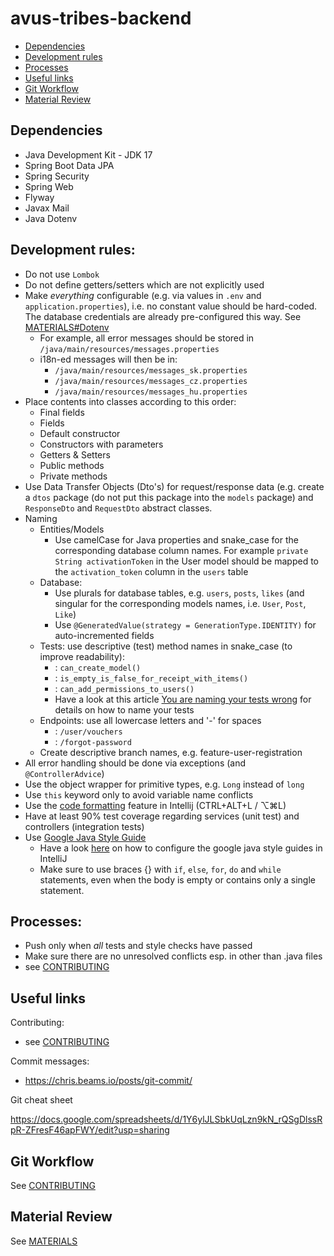 # avus-tribes-backend

[//]: # (# &#40;## Game logic parameters &#40;uncomment, if Tribes project&#41; )

[//]: # (|        |Building time   ||Building cost       ||HP     |Effect                                                         |)

[//]: # (|--------|-------|---------|--------|------------|-------|---------------------------------------------------------------|)

[//]: # (|        |Level 1|Level n  |Level 1 |Level n     |Level n|Level n                                                        |)

[//]: # (|Townhall|2:00   |n * 1:00 |200 gold|n * 200 gold|n * 200|can build level n buildings                                    |)

[//]: # (|Farm    |1:00   |n * 1:00 |100 gold|n * 100 gold|n * 100|+&#40;n * 5&#41; + 5 food / minute                                     |)

[//]: # (|Mine    |1:00   |n * 1:00 |100 gold|n * 100 gold|n * 100|+&#40;n * 5&#41; + 5 gold / minute                                     |)

[//]: # (|Academy |1:30   |n * 1:00 |150 gold|n * 100 gold|n * 150|can build level n troops                                       |)

[//]: # (|Troop   |0:30   |n * 0:30 |25 gold |n * 25 gold |n * 20 |-&#40;n * 5&#41; food / minute<br>+&#40;n * 10&#41; attack<br>+&#40;n * 5&#41; defense |)

- [Dependencies](#dependencies)
- [Development rules](#development-rules)
- [Processes](#processes)
- [Useful links](#useful-links)
- [Git Workflow](#git-workflow)
- [Material Review](#material-review)

## Dependencies

- Java Development Kit - JDK 17
- Spring Boot Data JPA
- Spring Security
- Spring Web
- Flyway
- Javax Mail
- Java Dotenv

## Development rules:

- Do not use `Lombok`
- Do not define getters/setters which are not explicitly used
- Make *everything* configurable (e.g. via values in `.env` and `application.properties`), i.e. no
  constant value should be hard-coded. The database credentials are already pre-configured this way.
  See [MATERIALS#Dotenv](MATERIALS.md#dotenv)
    - For example, all error messages should be stored in `/java/main/resources/messages.properties`
    - i18n-ed messages will then be in:
        - `/java/main/resources/messages_sk.properties`
        - `/java/main/resources/messages_cz.properties`
        - `/java/main/resources/messages_hu.properties`
- Place contents into classes according to this order:
    - Final fields
    - Fields
    - Default constructor
    - Constructors with parameters
    - Getters & Setters
    - Public methods
    - Private methods
- Use Data Transfer Objects (Dto's) for request/response data (e.g. create a `dtos` package (do not
  put this package into the `models` package) and `ResponseDto` and `RequestDto` abstract classes.
- Naming
    - Entities/Models
        - Use camelCase for Java properties and snake_case for the corresponding database column
          names. For example `private String activationToken` in the User model should be mapped to
          the `activation_token` column in the `users` table
    - Database:
        - Use plurals for database tables, e.g. `users`, `posts`, `likes` (and singular for the
          corresponding models names, i.e. `User`, `Post`, `Like`)
        - Use `@GeneratedValue(strategy = GenerationType.IDENTITY)` for auto-incremented fields
    - Tests: use descriptive (test) method names in snake_case (to improve readability):
        - : `can_create_model()`
        - : `is_empty_is_false_for_receipt_with_items()`
        - : `can_add_permissions_to_users()`
        - Have a look at this
          article [You are naming your tests wrong](https://enterprisecraftsmanship.com/posts/you-naming-tests-wrong/)
          for details on how to name your tests
    - Endpoints: use all lowercase letters and '-' for spaces
        - : `/user/vouchers`
        - : `/forgot-password`
    - Create descriptive branch names, e.g. feature-user-registration
- All error handling should be done via exceptions (and `@ControllerAdvice`)
- Use the object wrapper for primitive types, e.g. `Long` instead of `long`
- Use `this` keyword only to avoid variable name conflicts
- Use the [code formatting](https://blog.jetbrains.com/idea/2020/06/code-formatting/) feature in
  Intellij (CTRL+ALT+L / ⌥⌘L)
- Have at least 90% test coverage regarding services (unit test) and controllers (integration tests)
- Use [Google Java Style Guide](https://google.github.io/styleguide/javaguide.html)
    - Have a
      look [here](https://stackoverflow.com/questions/42979700/how-to-configure-google-java-code-formatter-in-intellij-idea-17)
      on how to configure the google java style guides in IntelliJ
    - Make sure to use braces {} with `if`, `else`, `for`, `do` and `while` statements, even when
      the body is empty or contains only a single statement.

## Processes:

- Push only when *all* tests and style checks have passed
- Make sure there are no unresolved conflicts esp. in other than .java files
- see [CONTRIBUTING](CONTRIBUTING.md)

## Useful links

Contributing:

- see [CONTRIBUTING](CONTRIBUTING.md)

Commit messages:

- https://chris.beams.io/posts/git-commit/

Git cheat sheet

https://docs.google.com/spreadsheets/d/1Y6ylJLSbkUqLzn9kN_rQSgDlssRpR-ZFresF46apFWY/edit?usp=sharing

## Git Workflow

See [CONTRIBUTING](CONTRIBUTING.md)

## Material Review

See [MATERIALS](MATERIALS.md)
